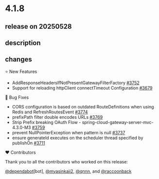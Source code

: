 # 4.1.8

## release on 20250528

## description

## changes

⭐ New Features

* AddResponseHeadersIfNotPresentGatewayFilterFactory <a href="https://github.com/spring-cloud/spring-cloud-gateway/issues/3752" data-hovercard-type="issue" data-hovercard-url="/spring-cloud/spring-cloud-gateway/issues/3752/hovercard">#3752</a>
* Support for reloading httpClient connectTimeout Configuration <a href="https://github.com/spring-cloud/spring-cloud-gateway/pull/3679" data-hovercard-type="pull_request" data-hovercard-url="/spring-cloud/spring-cloud-gateway/pull/3679/hovercard">#3679</a>

🐞 Bug Fixes

* CORS configuration is based on outdated RouteDefinitions when using Redis and RefreshRoutesEvent <a href="https://github.com/spring-cloud/spring-cloud-gateway/issues/3774" data-hovercard-type="issue" data-hovercard-url="/spring-cloud/spring-cloud-gateway/issues/3774/hovercard">#3774</a>
* prefixPath filter double encodes URLs <a href="https://github.com/spring-cloud/spring-cloud-gateway/issues/3769" data-hovercard-type="issue" data-hovercard-url="/spring-cloud/spring-cloud-gateway/issues/3769/hovercard">#3769</a>
* Strip Prefix breaking OAuth Flow - spring-cloud-gateway-server-mvc-4.3.0-M3 <a href="https://github.com/spring-cloud/spring-cloud-gateway/issues/3759" data-hovercard-type="issue" data-hovercard-url="/spring-cloud/spring-cloud-gateway/issues/3759/hovercard">#3759</a>
* prevent NullPointerException when pattern is null <a href="https://github.com/spring-cloud/spring-cloud-gateway/pull/3737" data-hovercard-type="pull_request" data-hovercard-url="/spring-cloud/spring-cloud-gateway/pull/3737/hovercard">#3737</a>
* ensure generateId executes on the scheduler thread specified by publishOn <a href="https://github.com/spring-cloud/spring-cloud-gateway/pull/3711" data-hovercard-type="pull_request" data-hovercard-url="/spring-cloud/spring-cloud-gateway/pull/3711/hovercard">#3711</a>

❤️ Contributors

Thank you to all the contributors who worked on this release:

<a class="user-mention notranslate" data-hovercard-type="organization" data-hovercard-url="/orgs/dependabot/hovercard" data-octo-click="hovercard-link-click" data-octo-dimensions="link_type:self" href="https://github.com/dependabot">@dependabot</a>[bot], <a class="user-mention notranslate" data-hovercard-type="user" data-hovercard-url="/users/myasinkaji2/hovercard" data-octo-click="hovercard-link-click" data-octo-dimensions="link_type:self" href="https://github.com/myasinkaji2">@myasinkaji2</a>, <a class="user-mention notranslate" data-hovercard-type="user" data-hovercard-url="/users/qnnn/hovercard" data-octo-click="hovercard-link-click" data-octo-dimensions="link_type:self" href="https://github.com/qnnn">@qnnn</a>, and <a class="user-mention notranslate" data-hovercard-type="user" data-hovercard-url="/users/raccoonback/hovercard" data-octo-click="hovercard-link-click" data-octo-dimensions="link_type:self" href="https://github.com/raccoonback">@raccoonback</a>

